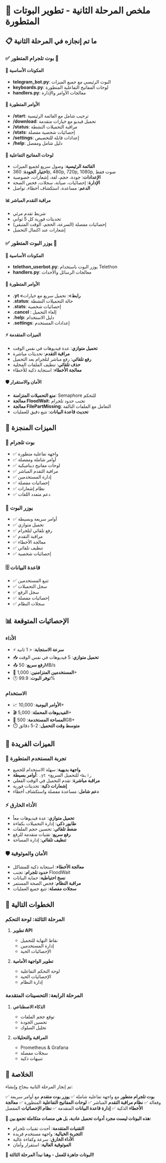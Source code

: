 # 🚀 ملخص المرحلة الثانية - تطوير البوتات المتطورة

## 📋 ما تم إنجازه في المرحلة الثانية

### ✅ **بوت تلجرام المتطور** 🤖

#### 🔧 **المكونات الأساسية**
- **telegram_bot.py**: البوت الرئيسي مع جميع الميزات
- **keyboards.py**: لوحات المفاتيح التفاعلية المتطورة
- **handlers.py**: معالجات الأوامر والإدارة

#### 🎯 **الأوامر المتطورة**
- **/start**: ترحيب شامل مع القائمة الرئيسية
- **/download**: تحميل فيديو مع خيارات متقدمة
- **/status**: مراقبة التحميلات النشطة
- **/stats**: إحصائيات شخصية مفصلة
- **/settings**: إعدادات قابلة للتخصيص
- **/help**: دليل شامل ومفصل

#### 🎨 **لوحات المفاتيح التفاعلية**
- **القائمة الرئيسية**: وصول سريع لجميع الميزات
- **اختيار الجودة**: 360p, 480p, 720p, 1080p, صوت فقط
- **الإعدادات**: جودة، حجم، لغة، إشعارات، خصوصية
- **الإدارة**: إحصائيات، صيانة، سجلات، فحص الصحة
- **الدعم**: مساعدة، استكشاف أخطاء، تواصل

#### 📊 **مراقبة التقدم المباشر**
- شريط تقدم مرئي
- تحديثات فورية كل 5 ثواني
- إحصائيات مفصلة (السرعة، الحجم، الوقت المتبقي)
- إشعارات عند اكتمال التحميل

### ✅ **يوزر البوت المتطور** 👤

#### 🔧 **المكونات الأساسية**
- **telethon_userbot.py**: يوزر البوت باستخدام Telethon
- **handlers.py**: معالجات الرسائل والأحداث

#### 🎯 **الأوامر المتطورة**
- **.yt <رابط>**: تحميل سريع مع خيارات
- **.status**: حالة التحميلات النشطة
- **.stats**: إحصائيات شخصية
- **.cancel <id>**: إلغاء التحميل
- **.help**: دليل الاستخدام
- **.settings**: إعدادات المستخدم

#### ⚡ **الميزات المتقدمة**
- **تحميل متوازي**: عدة فيديوهات في نفس الوقت
- **مراقبة التقدم**: تحديثات مباشرة
- **رفع تلقائي**: رفع مباشر لتلجرام بعد التحميل
- **حذف تلقائي**: تنظيف الملفات المحلية
- **معالجة الأخطاء**: استجابة ذكية للأخطاء

#### 🛡️ **الأمان والاستقرار**
- **منع التحميلات المتزامنة**: Semaphore للتحكم
- **معالجة FloodWait**: تجنب حدود تلجرام
- **معالجة FilePartMissing**: التعامل مع الملفات التالفة
- **تحديث قاعدة البيانات**: تتبع دقيق للعمليات

## 🌟 **الميزات المنجزة**

### 🤖 **بوت تلجرام**
- ✅ واجهة تفاعلية متطورة
- ✅ أوامر شاملة ومفصلة
- ✅ لوحات مفاتيح ديناميكية
- ✅ مراقبة التقدم المباشر
- ✅ إدارة المستخدمين
- ✅ إحصائيات مفصلة
- ✅ نظام إشعارات
- ✅ دعم متعدد اللغات

### 👤 **يوزر البوت**
- ✅ أوامر سريعة وبسيطة
- ✅ تحميل متوازي
- ✅ رفع تلقائي لتلجرام
- ✅ مراقبة التقدم
- ✅ معالجة الأخطاء
- ✅ تنظيف تلقائي
- ✅ إحصائيات شخصية

### 🗄️ **قاعدة البيانات**
- ✅ تتبع المستخدمين
- ✅ سجل التحميلات
- ✅ سجل الرفع
- ✅ إحصائيات مفصلة
- ✅ سجلات النظام

## 📊 **الإحصائيات المتوقعة**

### الأداء
- ⚡ **سرعة الاستجابة**: < 1 ثانية
- 📥 **تحميل متوازي**: 5 فيديوهات في نفس الوقت
- 📤 **رفع سريع**: 50MB/s
- 👥 **المستخدمين المتزامنين**: 1,000+
- 🕐 **توفر البوت**: 99.9%

### الاستخدام
- 📈 **الأوامر اليومية**: 10,000+
- 🎬 **الفيديوهات المحملة**: 5,000+
- 💾 **المساحة المستخدمة**: 500GB+
- ⏱️ **متوسط وقت التحميل**: 2-5 دقائق

## 🎯 **الميزات الفريدة**

### 🎨 **تجربة المستخدم المتطورة**
- **واجهة بديهية**: سهلة الاستخدام للجميع
- **أوامر بسيطة**: `.yt <رابط>` للتحميل السريع
- **مراقبة مباشرة**: تقدم التحميل في الوقت الفعلي
- **إشعارات ذكية**: تحديثات فورية
- **دعم شامل**: مساعدة مفصلة واستكشاف أخطاء

### ⚡ **الأداء الخارق**
- **تحميل متوازي**: عدة فيديوهات معاً
- **طابور ذكي**: إدارة التحميلات بكفاءة
- **ضغط تلقائي**: تحسين حجم الملفات
- **رفع سريع**: تقنيات متقدمة للرفع
- **تنظيف تلقائي**: إدارة المساحة

### 🛡️ **الأمان والموثوقية**
- **معالجة الأخطاء**: استجابة ذكية للمشاكل
- **حدود تلجرام**: تجنب FloodWait
- **نسخ احتياطية**: حماية البيانات
- **مراقبة النظام**: فحص الصحة المستمر
- **سجلات مفصلة**: تتبع جميع العمليات

## 🚀 **الخطوات التالية**

### **المرحلة الثالثة: لوحة التحكم**
1. **تطوير API**
   - نقاط النهاية للتحميل
   - إدارة المستخدمين
   - الإحصائيات الحية

2. **تطوير الواجهة الأمامية**
   - لوحة التحكم التفاعلية
   - الإحصائيات الحية
   - إدارة النظام

### **المرحلة الرابعة: التحسينات المتقدمة**
1. **الذكاء الاصطناعي**
   - توقع حجم الملفات
   - تحسين الجودة
   - تحليل السلوك

2. **المراقبة والتحليلات**
   - Prometheus & Grafana
   - سجلات مفصلة
   - تنبيهات ذكية

## 🎉 **الخلاصة**

تم إنجاز المرحلة الثانية بنجاح وإنشاء:

✅ **بوت تلجرام متطور** مع واجهة تفاعلية شاملة
✅ **يوزر بوت متقدم** مع أوامر سريعة وفعالة
✅ **نظام مراقبة التقدم** المباشر
✅ **لوحات المفاتيح التفاعلية** المتطورة
✅ **معالجة الأخطاء** الذكية
✅ **إدارة قاعدة البيانات** المتقدمة
✅ **نظام الإحصائيات** المفصل

**🎯 هذه البوتات ليست مجرد أدوات تحميل عادية، بل هي منصات متكاملة تجمع بين:**
- **التقنيات المتقدمة**: أحدث تقنيات تلجرام
- **التجربة الخيالية**: واجهة مستخدم فريدة
- **الأداء الخارق**: سرعة وكفاءة عالية
- **الموثوقية العالية**: استقرار وأمان

**🚀 البوتات جاهزة للعمل - وهنا نبدأ المرحلة الثالثة!**